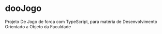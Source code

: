 # dooJogo
Projeto De Jogo de forca com TypeScript, para matéria de Desenvolvimento Orientado a Objeto da Faculdade
